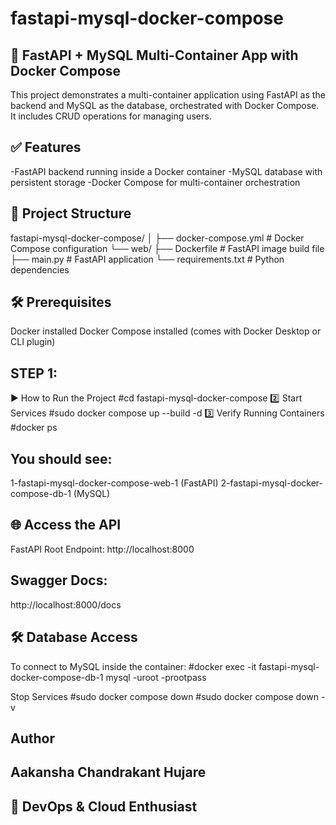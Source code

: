 # fastapi-mysql-docker-compose
## 🚀 FastAPI + MySQL Multi-Container App with Docker Compose
This project demonstrates a multi-container application using FastAPI as the backend and MySQL as the database, orchestrated with Docker Compose. It includes CRUD operations for managing users.

## ✅ Features
-FastAPI backend running inside a Docker container
-MySQL database with persistent storage
-Docker Compose for multi-container orchestration

## 📂 Project Structure

fastapi-mysql-docker-compose/
│
├── docker-compose.yml       # Docker Compose configuration
└── web/
    ├── Dockerfile           # FastAPI image build file
    ├── main.py              # FastAPI application
    └── requirements.txt     # Python dependencies
## 🛠️ Prerequisites
Docker installed
Docker Compose installed (comes with Docker Desktop or CLI plugin)

## STEP 1:
▶️ How to Run the Project
#cd fastapi-mysql-docker-compose
2️⃣ Start Services
#sudo docker compose up --build -d
3️⃣ Verify Running Containers
#docker ps

## You should see:
1-fastapi-mysql-docker-compose-web-1 (FastAPI)
2-fastapi-mysql-docker-compose-db-1 (MySQL)

## 🌐 Access the API
FastAPI Root Endpoint:
http://localhost:8000

## Swagger Docs:
http://localhost:8000/docs

## 🛠️ Database Access
To connect to MySQL inside the container:
#docker exec -it fastapi-mysql-docker-compose-db-1 mysql -uroot -prootpass

Stop Services
#sudo docker compose down
#sudo docker compose down -v

## Author
## Aakansha Chandrakant Hujare
## 🚀 DevOps & Cloud Enthusiast
